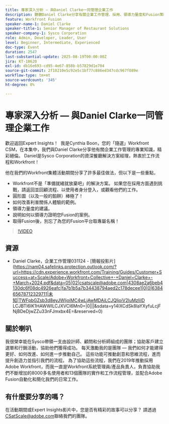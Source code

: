 ```yaml
---
title: 專家深入分析 — 與Daniel Clarke一同管理企業工作
description: 聽聽Daniel Clarke分享有關企業工作管理、採用、領導力量度和Fusion策略等成功的Workfront最佳實務。
feature: Workfront Fusion
speaker-name-1: Daniel Clarke
speaker-title-1: Senior Manager of Restaurant Solutions
speaker-company-1: Sysco Corporation
role: Admin, Developer, Leader, User
level: Beginner, Intermediate, Experienced
doc-type: Event
duration: 2547
last-substantial-update: 2025-08-19T00:00:00Z
jira: KT-18620
exl-id: db16e693-cd95-4e67-858b-b57829d1e704
source-git-commit: 2f10210e5c92e5c1bf77c886ed347cdc967f089e
workflow-type: tm+mt
source-wordcount: '345'
ht-degree: 0%

---
```


# 專家深入分析 — 與Daniel Clarke一同管理企業工作

歡迎返回Expert Insights！  我是Cynthia Boon，您的「隨選」Workfront CSM，在本集中，我們與Daniel Clarke分享他有關企業工作管理的專業知識，精彩絕倫。 Daniel是Sysco Corporation的資深餐廳解決方案經理，熱衷於工作流程和Workfront！  

他在我們的Workfront集體活動期間分享了許多最佳做法，但以下是一些重點，
 
* Workfront不是「準備就緒就放棄吧」的解決方案。 如果您在採用方面遇到挑戰，請返回並回顧流程、以使用者身分登入，或觀看他們的工作。 
* 圓形圖（以及一般的餡餅）棒極了！ 
* 如何改善利害關係人體驗的範例。 
* 領導力量度的建議。 
* 說明如何以領導力證明您Fusion的案例。 
* 取得Fusion後，別忘了為您的Fusion平台取專屬名稱！  

>[!VIDEO](https://video.tv.adobe.com/v/3469898/?learn=on&enablevpops)

## 資源

* Daniel Clarke，企業工作管理031124 - [簡報投影片](https://nam04.safelinks.protection.outlook.com/?url=https://cdn.experience.workfront.com/Training/Guides/Customer+Success+at+Scale/Adobe+Workfront+Collective+-+Daniel+Clarke+-+March+2024.pdf&data=05|02|csatscale@adobe.com|4308ae2a6beb4130dc6f08dc4926eafc|fa7b1b5a7b34438794aed2c178decee1|0|0|638465678712329711|未知|TWFpbGZsb3d8eyJWIjoiMC4wLjAwMDAiLCJQIjoiV2luMzIiID LCJBTI6IK1HAWWILCJXVCI6Mn0=|0|||&sdata=y14IXCdSk8laYXyfuLcjFNjBDeDjwZZu33nFJmxbx4E=&reserved=0) 

## 關於喇叭

我很榮幸能在Sysco帶領一支由設計師、顧問和分析師組成的團隊；協助客戶建立選單和行銷活動，協助他們獲得成功。 每天激勵我的是團隊 — 我們如何才能建得更好、如何改進、如何進一步推動自己。 這些功能可推動創意和思維流程，進而提升創造力並指引我們的流程。 為了協助這些流程，我們在2019年推動採用Adobe Workfront，而我一直是Workfront系統管理員/產品負責人，負責協助我們不斷增加的8000多名使用者和13個團隊的實作和工作流程管理，並配合Adobe Fusion自動化和簡化我們的日常工作。 

## 有什麼要分享的嗎？

在活動期間或Expert Insights影片中，您是否有精彩的故事可以分享？ 請透過[CSatScale@adobe.com](mailto:CSatScale@adobe.com)聯絡我們的團隊。
